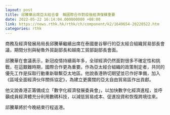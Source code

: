```yaml
---
layout: post
title: 邱騰華出席亞太經合會　稱國際合作對疫後經濟復蘇重要
date: 2022-05-22 16:14:04.000000000 +08:00
link: https://news.rthk.hk/rthk/ch/component/k2/1649654-20220522.htm
categories: rthk
---
```


商務及經濟發展局局長邱騰華繼續出席在泰國曼谷舉行的亞太經合組織貿易部長會議，期間分別與秘魯外貿副部長和越南工貿部副部長會面。

邱騰華在會議表示，新冠疫情持續兩年多，全球經濟仍然面對很多不確定性和挑戰，在這艱難時期，國際合作更為重要。作為亞太經合組織的政策制定者，共同的優先工作是採取行動重新聯繫亞太地區。他說香港熱切期望並已作好準備，加入《區域全面經濟伙伴關係協定》，為建立更廣闊的亞太自由貿易區作出貢獻。
 
他又說香港正籌備成立「數字化經濟發展委員會」，以加快數字化經濟進程，並呼籲成員經濟體充分利用數碼科技，以減低貿易成本、促進投資和恢復跨境往來。

邱騰華將於今晚結束行程返港。
